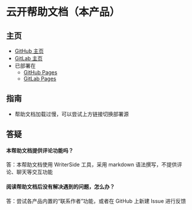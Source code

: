 # 云开帮助文档（本产品）

## 主页
* [GitHub 主页](https://github.com/xyk953651094/SkyDocuments "跳转至 GitHub 主页")
* [GitLab 主页](https://gitlab.com/xyk953651094/SkyDocuments "跳转至 GitLab 主页")
* 已部署在
  * [GitHub Pages](https://xyk953651094.github.io/SkyDocuments "跳转至 GitHub Pages")
  * [GitLab Pages](https://xyk953651094.gitlab.io/SkyDocuments "跳转至 GitLab Pages")

## 指南
* 帮助文档加载过慢，可以尝试上方链接切换部署源

## 答疑
#### 本帮助文档提供评论功能吗？
答：本帮助文档使用 WriterSide 工具，采用 markdown 语法撰写，不提供评论、聊天等交互功能
#### 阅读帮助文档后没有解决遇到的问题，怎么办？
答：尝试各产品内置的“联系作者”功能，或者在 GitHub 上新建 Issue 进行反馈